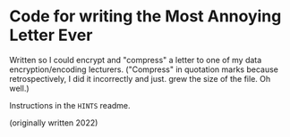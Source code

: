 # Code for writing the Most Annoying Letter Ever

Written so I could encrypt and "compress" a letter to one of my data encryption/encoding lecturers. ("Compress" in quotation marks because retrospectively, I did it incorrectly and just. grew the size of the file. Oh well.)

Instructions in the `HINTS` readme.

(originally written 2022)
